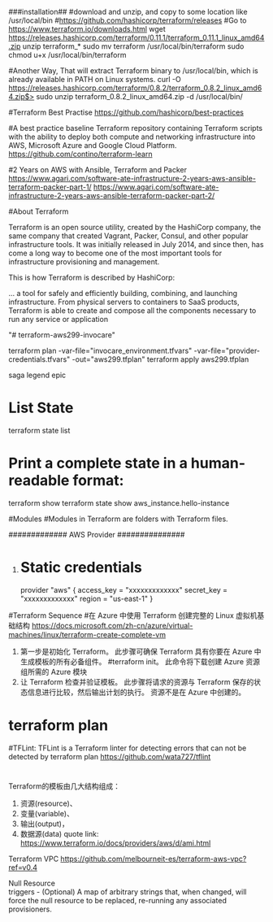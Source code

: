 ###installation##
#download and unzip, and copy to some location like /usr/local/bin
#https://github.com/hashicorp/terraform/releases
#Go to https://www.terraform.io/downloads.html
wget https://releases.hashicorp.com/terraform/0.11.1/terraform_0.11.1_linux_amd64.zip
unzip terraform_*
sudo mv terraform /usr/local/bin/terraform
sudo chmod u+x /usr/local/bin/terraform

#Another Way, That will extract Terraform binary to /usr/local/bin, which is already available in PATH on Linux systems.
curl -O https://releases.hashicorp.com/terraform/0.8.2/terraform_0.8.2_linux_amd64.zip$> sudo unzip terraform_0.8.2_linux_amd64.zip -d /usr/local/bin/


#Terraform Best Practise
https://github.com/hashicorp/best-practices

#A best practice baseline Terraform repository containing Terraform scripts with the ability to deploy both compute and networking infrastructure into AWS, Microsoft Azure and Google Cloud Platform. 
https://github.com/contino/terraform-learn

#2 Years on AWS with Ansible, Terraform and Packer
https://www.agari.com/software-ate-infrastructure-2-years-aws-ansible-terraform-packer-part-1/
https://www.agari.com/software-ate-infrastructure-2-years-aws-ansible-terraform-packer-part-2/


#About Terraform

Terraform is an open source utility, created by the HashiCorp company, the same company that created Vagrant, Packer, Consul, and other popular infrastructure tools. It was initially released in July 2014, and since then, has come a long way to become one of the most important tools for infrastructure provisioning and management.

This is how Terraform is described by HashiCorp:

... a tool for safely and efficiently building, combining, and launching infrastructure. From physical servers to containers to SaaS products, Terraform is able to create and compose all the components necessary to run any service or application


"# terraform-aws299-invocare"

terraform plan -var-file="invocare_environment.tfvars" -var-file="provider-credentials.tfvars" -out="aws299.tfplan"
terraform apply aws299.tfplan


saga legend epic

# List State
terraform state list
# Print a complete state in a human-readable format:
terraform show
terraform state show aws_instance.hello-instance

#Modules
#Modules in Terraform are folders with Terraform files. 

############# AWS Provider ###############

1. # Static credentials
    provider "aws" {
        access_key = "xxxxxxxxxxxxx"
        secret_key = "xxxxxxxxxxxxx"
        region = "us-east-1"
    }

#Terraform Sequence
#在 Azure 中使用 Terraform 创建完整的 Linux 虚拟机基础结构
https://docs.microsoft.com/zh-cn/azure/virtual-machines/linux/terraform-create-complete-vm
1. 第一步是初始化 Terraform。 此步骤可确保 Terraform 具有你要在 Azure 中生成模板的所有必备组件。
  #terraform init。 此命令将下载创建 Azure 资源组所需的 Azure 模块
2. 让 Terraform 检查并验证模板。 此步骤将请求的资源与 Terraform 保存的状态信息进行比较，然后输出计划的执行。 资源不是在 Azure 中创建的。
  # terraform plan

  
#TFLint: TFLint is a Terraform linter for detecting errors that can not be detected by terraform plan
https://github.com/wata727/tflint

#
Terraform的模板由几大结构组成：
 1. 资源(resource)、
 2. 变量(variable)、
 3. 输出(output)，
 4. 数据源(data)
  quote link: https://www.terraform.io/docs/providers/aws/d/ami.html
  
 
 Terraform VPC
 https://github.com/melbourneit-es/terraform-aws-vpc?ref=v0.4
 
Null Resource   
 triggers - (Optional) A map of arbitrary strings that, when changed, will force the null resource to be replaced, re-running any associated provisioners. 
 
